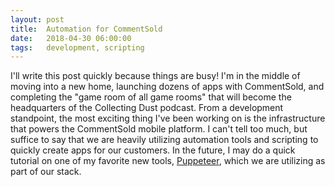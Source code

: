```yaml
---
layout: post
title:  Automation for CommentSold
date:   2018-04-30 06:00:00
tags:   development, scripting
---
```


I'll write this post quickly because things are busy! I'm in the middle of moving into a new home, launching dozens of apps with CommentSold, and completing the "game room of all game rooms" that will become the headquarters of the Collecting Dust podcast. From a development standpoint, the most exciting thing I've been working on is the infrastructure that powers the CommentSold mobile platform. I can't tell too much, but suffice to say that we are heavily utilizing automation tools and scripting to quickly create apps for our customers. In the future, I may do a quick tutorial on one of my favorite new tools, [Puppeteer](https://github.com/GoogleChrome/puppeteer), which we are utilizing as part of our stack.
